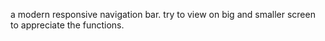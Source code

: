 a modern responsive navigation bar. 
try to view on big and smaller screen to appreciate the functions.